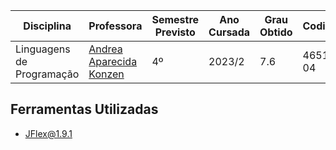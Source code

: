 | Disciplina | Professora | Semestre Previsto | Ano Cursada | Grau Obtido | CodiCred | Carga Horária |
| --- | --- | --- | --- | --- | --- | --- |
| Linguagens de Programação | [Andrea Aparecida Konzen](https://online.pucrs.br/professores/andrea-konzen) | 4º | 2023/2 | 7.6 | 46514-04 | 60 |

## Ferramentas Utilizadas

-   [JFlex@1.9.1](https://www.jflex.de/download.html)
